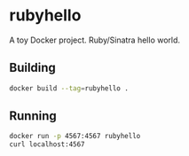 # rubyhello

A toy Docker project. Ruby/Sinatra hello world.

## Building

```bash
docker build --tag=rubyhello .
```

## Running

```bash
docker run -p 4567:4567 rubyhello
curl localhost:4567
```
